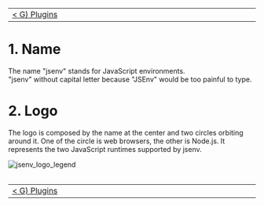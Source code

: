 <!-- PLACEHOLDER_START:NAV_PREV_NEXT -->

<table>
 <tr>
  <td width="2000px" align="left" nowrap>
   <a href="../g_plugins/g_plugins.md">&lt; G) Plugins</a>
  </td>
  <td width="2000px" align="center" nowrap>
    H) Going further
  </td>
  <td width="2000px" align="right" nowrap>
   <a href="../i_test_in_node/i_test_in_node.md">&gt; I) Test in Node.js</a>
  </td>
 </tr>
<table>

<!-- PLACEHOLDER_END -->

# 1. Name

The name "jsenv" stands for JavaScript environments.<br />
"jsenv" without capital letter because "JSEnv" would be too painful to type.

# 2. Logo

The logo is composed by the name at the center and two circles orbiting around it.
One of the circle is web browsers, the other is Node.js.
It represents the two JavaScript runtimes supported by jsenv.

![jsenv_logo_legend](https://github.com/jsenv/core/assets/443639/8317a70f-cd53-42c2-ba18-96c53669c2b4)

<!-- PLACEHOLDER_START:NAV_PREV_NEXT -->

<table>
 <tr>
  <td width="2000px" align="left" nowrap>
   <a href="../g_plugins/g_plugins.md">&lt; G) Plugins</a>
  </td>
  <td width="2000px" align="center" nowrap>
    H) Going further
  </td>
  <td width="2000px" align="right" nowrap>
   <a href="../i_test_in_node/i_test_in_node.md">&gt; I) Test in Node.js</a>
  </td>
 </tr>
<table>

<!-- PLACEHOLDER_END -->
